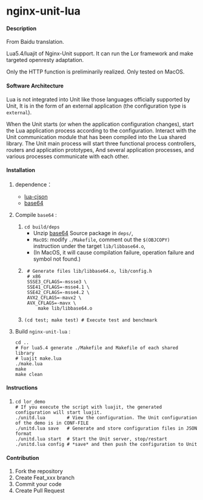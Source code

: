 # nginx-unit-lua

#### Description
From Baidu translation.

Lua5.4/luajit of Nginx-Unit support.
It can run the Lor framework and make targeted openresty adaptation.

Only the HTTP function is preliminarily realized.
Only tested on MacOS.

#### Software Architecture
Lua is not integrated into Unit like those languages officially supported by Unit,
It is in the form of an external application (the configuration type is `external`).

When the Unit starts (or when the application configuration changes), start the Lua application process according to the configuration.
Interact with the Unit communication module that has been compiled into the Lua shared library.
The Unit main process will start three functional process controllers, routers and application prototypes,
And several application processes, and various processes communicate with each other.

#### Installation

1.  dependence：
    - [lua-cjson](https://github.com/openresty/lua-cjson)
    - [base64](https://github.com/aklomp/base64)

2.  Compile `base64` :
    1. ``` cd build/deps ```
        - Unzip [base64](https://github.com/aklomp/base64) Source package in `deps/`,
        - `MacOS`: modify `./Makefile`, comment out the `$(OBJCOPY)` instruction under the target `lib/libbase64.o`,
        - (In MacOS, it will cause compilation failure, operation failure and symbol not found.)
    2. ```
        # Generate files lib/libbase64.o, lib/config.h
        # x86
        SSSE3_CFLAGS=-mssse3 \
        SSE41_CFLAGS=-msse4.1 \
        SSE42_CFLAGS=-msse4.2 \
        AVX2_CFLAGS=-mavx2 \
        AVX_CFLAGS=-mavx \
            make lib/libbase64.o
        ```
    3. ```(cd test; make test) # Execute test and benchmark```

3.  Build `nginx-unit-lua` :
    ```
    cd ..
    # For lua5.4 generate ./Makefile and Makefile of each shared library
    # luajit make.lua
    ./make.lua
    make
    make clean
    ```

#### Instructions

1.  ```
    cd lor_demo
    # If you execute the script with luajit, the generated configuration will start luajit.
    ./unitd.lua        # View the configuration. The Unit configuration of the demo is in CONF-FILE
    ./unitd.lua save   # Generate and store configuration files in JSON format
    ./unitd.lua start  # Start the Unit server, stop/restart
    ./unitd.lua config # *save* and then push the configuration to Unit
    ```

#### Contribution

1.  Fork the repository
2.  Create Feat_xxx branch
3.  Commit your code
4.  Create Pull Request
